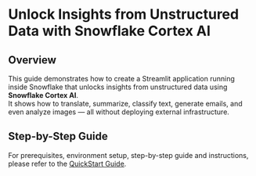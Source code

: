 <!--
summary: Unlock Insights from Unstructured Data with Snowflake Cortex AI
id: unlock_insights_from_unstructured_data_with_snowflake_cortex_ai
categories: data-engineering,ai,app-development
environments: web
status: Published
feedback link: https://github.com/Snowflake-Labs/sfguides/issues
tags: Snowflake Cortex, Generative AI, Streamlit, Snowflake, Data Applications, Multimodal AI
author: Sean Morris, Stephen Dickson
[environment_name]: ai209
-->

# Unlock Insights from Unstructured Data with Snowflake Cortex AI
<!-- ------------------------ -->
## Overview

This guide demonstrates how to create a Streamlit application running inside Snowflake that unlocks insights from unstructured data using **Snowflake Cortex AI**.  
It shows how to translate, summarize, classify text, generate emails, and even analyze images — all without deploying external infrastructure.

## Step-by-Step Guide

For prerequisites, environment setup, step-by-step guide and instructions, please refer to the [QuickStart Guide]([https://quickstarts.snowflake.com/guide/integrate_snowflake_cortex_agents_with_slack/index.html](https://quickstarts.snowflake.com/guide/unlock_insights_from_unstructured_data_with_snowflake_cortex_ai/index.html?index=..%2F..index#0)).
